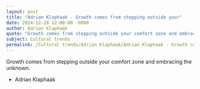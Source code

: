 ```yaml
---
layout: post
title: "Adrian Klaphaak - Growth comes from stepping outside your"
date: 2024-12-28 12:00:00 -0000
author: Adrian Klaphaak
quote: "Growth comes from stepping outside your comfort zone and embracing the unknown."
subject: Cultural trends
permalink: /Cultural trends/Adrian Klaphaak/Adrian Klaphaak - Growth comes from stepping outside your
---
```


Growth comes from stepping outside your comfort zone and embracing the unknown.

- Adrian Klaphaak
